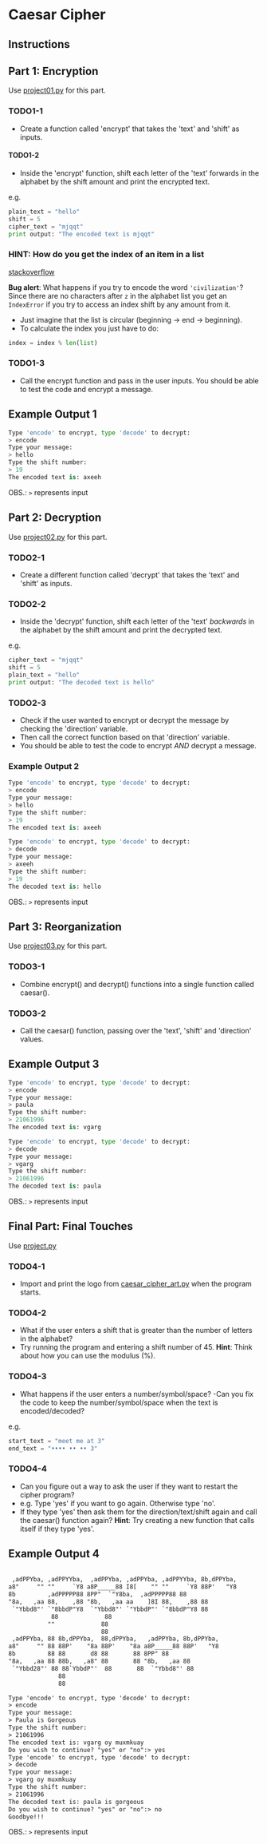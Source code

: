 # Caesar Cipher

## Instructions

## Part 1: Encryption

Use [project01.py](project01.py) for this part.

### TODO1-1

- Create a function called 'encrypt' that takes the 'text' and 'shift' as inputs.
  
#### TODO1-2

- Inside the 'encrypt' function, shift each letter of the 'text' forwards in the alphabet by the shift amount and print the encrypted text.

e.g.

```python
plain_text = "hello"
shift = 5
cipher_text = "mjqqt"
print output: "The encoded text is mjqqt"
```

### HINT: How do you get the index of an item in a list

[stackoverflow](https://stackoverflow.com/questions/176918/finding-the-index-of-an-item-in-a-list)

**Bug alert**: What happens if you try to encode the word `'civilization'`?
Since there are no characters after `z` in the alphabet list you get an `IndexError` if you try to access an index shift by any amount from it.

- Just imagine that the list is circular (beginning -> end -> beginning).
- To calculate the index you just have to do:

```python
index = index % len(list)
```

### TODO1-3

- Call the encrypt function and pass in the user inputs. You should be able to test the code and encrypt a message.

## Example Output 1

```python
Type 'encode' to encrypt, type 'decode' to decrypt:
> encode
Type your message:
> hello
Type the shift number:
> 19
The encoded text is: axeeh
```

OBS.: `>` represents input

## Part 2: Decryption

Use [project02.py](project02.py) for this part.

### TODO2-1

- Create a different function called 'decrypt' that takes the 'text' and 'shift' as inputs.
  
### TODO2-2

- Inside the 'decrypt' function, shift each letter of the 'text' *backwards* in the alphabet by the shift amount and print the decrypted text.

e.g.

```python
cipher_text = "mjqqt"
shift = 5
plain_text = "hello"
print output: "The decoded text is hello"
```

### TODO2-3

- Check if the user wanted to encrypt or decrypt the message by checking the 'direction' variable.
- Then call the correct function based on that 'direction' variable.
- You should be able to test the code to encrypt *AND* decrypt a message.

### Example Output 2

```python
Type 'encode' to encrypt, type 'decode' to decrypt:
> encode
Type your message:
> hello
Type the shift number:
> 19
The encoded text is: axeeh
```

```python
Type 'encode' to encrypt, type 'decode' to decrypt:
> decode
Type your message:
> axeeh
Type the shift number:
> 19
The decoded text is: hello
```

OBS.: `>` represents input

## Part 3: Reorganization

Use [project03.py](project03.py) for this part.

### TODO3-1

- Combine encrypt() and decrypt() functions into a single function called caesar().

### TODO3-2

- Call the caesar() function, passing over the 'text', 'shift' and 'direction' values.

## Example Output 3

```python
Type 'encode' to encrypt, type 'decode' to decrypt:
> encode
Type your message:
> paula
Type the shift number:
> 21061996
The encoded text is: vgarg
```

```python
Type 'encode' to encrypt, type 'decode' to decrypt:
> decode
Type your message:
> vgarg
Type the shift number:
> 21061996
The decoded text is: paula
```

OBS.: `>` represents input

## Final Part: Final Touches

Use [project.py](project.py)

### TODO4-1

- Import and print the logo from [caesar_cipher_art.py](caesar_cipher_art.py) when the program starts.

### TODO4-2

- What if the user enters a shift that is greater than the number of letters in the alphabet?
- Try running the program and entering a shift number of 45.
**Hint**: Think about how you can use the modulus (%).

### TODO4-3

- What happens if the user enters a number/symbol/space?
-Can you fix the code to keep the number/symbol/space when the text is encoded/decoded?

e.g.

```python
start_text = "meet me at 3"
end_text = "•••• •• •• 3"
```

### TODO4-4

- Can you figure out a way to ask the user if they want to restart the cipher program?
- e.g. Type 'yes' if you want to go again. Otherwise type 'no'.
- If they type 'yes' then ask them for the direction/text/shift again and call the caesar() function again?
**Hint**: Try creating a new function that calls itself if they type 'yes'.

## Example Output 4

```txt
           
 ,adPPYba, ,adPPYYba,  ,adPPYba, ,adPPYba, ,adPPYYba, 8b,dPPYba,  
a8"     "" ""     `Y8 a8P_____88 I8[    "" ""     `Y8 88P'   "Y8  
8b         ,adPPPPP88 8PP"  `"Y8ba,  ,adPPPPP88 88          
"8a,   ,aa 88,    ,88 "8b,   ,aa aa    ]8I 88,    ,88 88          
 `"Ybbd8"' `"8bbdP"Y8  `"Ybbd8"' `"YbbdP"' `"8bbdP"Y8 88   
            88             88                                 
           ""             88                                 
                          88                                 
 ,adPPYba, 88 8b,dPPYba,  88,dPPYba,   ,adPPYba, 8b,dPPYba,  
a8"     "" 88 88P'    "8a 88P'    "8a a8P_____88 88P'   "Y8  
8b         88 88       d8 88       88 8PP" 88          
"8a,   ,aa 88 88b,   ,a8" 88       88 "8b,   ,aa 88          
 `"Ybbd28"' 88 88`YbbdP"'  88       88  `"Ybbd8"' 88          
              88                                             
              88           

Type 'encode' to encrypt, type 'decode' to decrypt:
> encode
Type your message:
> Paula is Gorgeous
Type the shift number:
> 21061996
The encoded text is: vgarg oy muxmkuay
Do you wish to continue? "yes" or "no":> yes
Type 'encode' to encrypt, type 'decode' to decrypt:
> decode
Type your message:
> vgarg oy muxmkuay
Type the shift number:
> 21061996
The decoded text is: paula is gorgeous
Do you wish to continue? "yes" or "no":> no
Goodbye!!!
```

OBS.: `>` represents input
